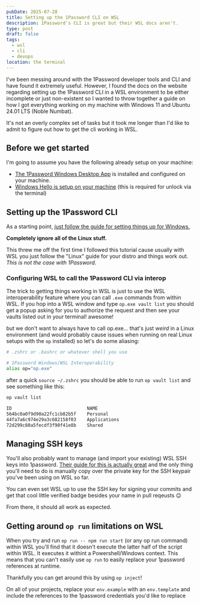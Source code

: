 ```yaml
---
pubDate: 2025-07-28
title: Setting up the 1Password CLI on WSL
description: 1Password's CLI is great but their WSL docs aren't.
type: post
draft: false
tags:
  - wsl
  - cli
  - devops
location: the terminal
---
```

I've been messing around with the 1Password developer tools and CLI and have found it extremely useful. However, I found the docs on the website regarding setting up the 1Password CLI in a WSL environment to be either incomplete or just non-existent so I wanted to throw together a guide on how I got everything working on my machine with Windows 11 and Ubuntu 24.01 LTS (Noble Numbat).

It's not an overly complex set of tasks but it took me longer than I'd like to admit to figure out how to get the cli working in WSL.

## Before we get started

I'm going to assume you have the following already setup on your machine:

* [The 1Password Windows Desktop App](https://1password.com/downloads/windows) is installed and configured on your machine.
* [Windows Hello is setup on your machine](https://support.microsoft.com/en-us/windows/configure-windows-hello-dae28983-8242-bb2a-d3d1-87c9d265a5f0) (this is required for unlock via the terminal)

## Setting up the 1Password CLI

As a starting point, [just follow the guide for setting things up for Windows.](https://developer.1password.com/docs/cli/get-started/)

**Completely ignore all of the Linux stuff.**

This threw me off the first time I followed this tutorial cause usually with WSL you just follow the "Linux" guide for your distro and things work out. *This is not the case with 1Password.*

### Configuring WSL to call the 1Password CLI via interop

The trick to getting things working in WSL is just to use the WSL interoperability feature where you can call `.exe` commands from within WSL. If you hop into a WSL window and type `op.exe vault list` you should get a popup asking for you to authorize the request and then see your vaults listed out in your terminal! awesome!

but we don't want to always have to call op.exe... that's just *weird* in a Linux environment (and would probably cause issues when running on real Linux setups with the `op` installed) so let's do some aliasing:

```bash
# .zshrc or .bashrc or whatever shell you use 

# 1Password Windows/WSL Interoperability
alias op="op.exe" 
```

after a quick `source ~/.zshrc` you should be able to run `op vault list` and see something like this:

```bash
op vault list 

ID                            NAME
564bc0a0f9d90a22fc1cb82b5f    Personal
44fa7a6c974e29a3c682158f03    Applications
72d299c80a5fecdf3f90f41e8b    Shared
```

## Managing SSH keys

You'll also probably want to manage (and import your existing) WSL SSH keys into 1password. [Their guide for this is actually great](https://developer.1password.com/docs/ssh) and the only thing you'll need to do is manually copy over the private key for the SSH keypair you've been using on WSL so far.

You can even set WSL up to use the SSH key for signing your commits and get that cool little verified badge besides your name in pull reqeusts 😉

From there, it should all work as expected.

## Getting around `op run` limitations on WSL

When you try and run `op run -- npm run start` (or any op run command) within WSL you'll find that it doesn't execute the latter half of the script within WSL. It executes it withint a Powershell/Windows context. This means that you can't easily use `op run` to easily replace your 1password references at runtime.&#x20;

Thankfully you can get around this by using `op inject`!

On all of your projects, replace your `env.example` with an `env.template` and include the references to the 1password credentials you'd like to replace&#x20;

```bash
```
